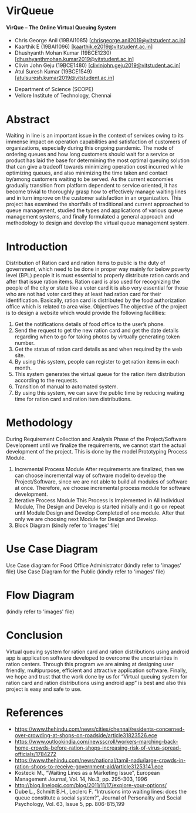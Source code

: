 # VirQueue
#### VirQue – The Online Virtual Queuing System ####
* Chris George Anil (19BAI1085) [chrisgeorge.anil2019@vitstudent.ac.in]
* Kaarthik E (19BAI1096) [kaarthik.e2019@vitstudent.ac.in]
* Dhushyanth Mohan Kumar (19BCE1230) [dhushyanthmohan.kumar2019@vitstudent.ac.in]
* Clivin John Geju (19BCE1480) [clivinjohn.geju2019@vitstudent.ac.in]
* Atul Suresh Kumar (19BCE1549) [atulsuresh.kumar2019@vitstudent.ac.in]
- Department of Science (SCOPE)
- Vellore Institute of Technology, Chennai

# Abstract
Waiting in line is an important issue in the context of services owing to its immense impact on operation capabilities and satisfaction of customers of organizations, especially during this ongoing pandemic. The mode of ordering queues and how long customers should wait for a service or product has laid the base for determining the most optimal queuing solution that can give a tradeoff towards minimizing operation cost incurred while optimizing queues, and also minimizing the time taken and contact by/among customers waiting to be served. As the current economies gradually transition from platform dependent to service oriented, it has become trivial to thoroughly grasp how to effectively manage waiting lines and in turn improve on the customer satisfaction in an organization. This project has examined the shortfalls of traditional and current approached to queue management, studied the types and applications of various queue management systems, and finally formulated a general approach and methodology to design and develop the virtual queue management system.

# Introduction
Distribution of Ration card and ration items to public is the duty of government, which need to be done in proper way mainly for below poverty level (BPL) people it is must essential to properly distribute ration cards and after that issue ration items. Ration card is also used for recognizing the people of the city or state like a voter card it is also very essential for those who are not had voter card they at least had ration card for their identification. Basically, ration card is distributed by the food authorization office which is related to area wise.
Objectives
The objective of the project is to design a website which would provide the following facilities:
1.	Get the notifications details of food office to the user’s phone.
2.	Send the request to get the new ration card and get the date details regarding when to go for taking photos by virtually generating token number.
3.	Get the status of ration card details as and when required by the web site.
4.	By using this system, people can register to get ration items in each month.
5.	This system generates the virtual queue for the ration item distribution according to the requests.
6.	Transition of manual to automated system.
7.	By using this system, we can save the public time by reducing waiting time for ration card and ration item distributions.

# Methodology
During Requirement Collection and Analysis Phase of the Project/Software Development until we finalize the requirements, we cannot start the actual development of the project. This is done by the model Prototyping Process Module.
1.	Incremental Process Module
After requirements are finalized, then we can choose incremental way of software model to develop the Project/Software, since we are not able to build all modules of software at once. Therefore, we choose incremental process module for software development.
2.	Iterative Process Module
This Process Is Implemented in All Individual Module, The Design and Develop is started initially and it go on repeat until Module Design and Develop Completed of one module. After that only we are choosing next Module for Design and Develop.
3.	Block Diagram
(kindly refer to 'images' file)

# Use Case Diagram
Use Case diagram for Food Office Administrator
(kindly refer to 'images' file) 
Use Case Diagram for the Public
(kindly refer to 'images' file)

# Flow Diagram
(kindly refer to 'images' file)

# Conclusion
Virtual queuing system for ration card and ration distributions using android app is application software developed to overcome the uncertainties in ration centers. Through this program we are aiming at designing user friendly, multipurpose, efficient and attractive application software. Finally, we hope and trust that the work done by us for “Virtual queuing system for ration card and ration distributions using android app” is best and also this project is easy and safe to use.

# References
*	https://www.thehindu.com/news/cities/chennai/residents-concerned-over-crowding-at-shops-on-roadside/article31823526.ece
*	https://www.outlookindia.com/newsscroll/workers-marching-back-home-crowds-before-ration-shops-increasing-risk-of-virus-spread-officials/1784272
*	https://www.thehindu.com/news/national/tamil-nadu/large-crowds-in-ration-shops-to-receive-government-aid/article31253141.ece
*	Kostecki M., “Waiting Lines as a Marketing Issue”, European Management Journal, Vol. 14, No.3, pp. 295-303, 1996
*	http://blog.linelogic.com/blog/2011/11/17/explore-your-options/
*	Dube L., Schmitt B.H., Leclerc F. “Intrusions into waiting lines: does the queue constitute a social system?”, Journal of Personality and Social Psychology, Vol. 63, Issue 5, pp. 806-815,199
